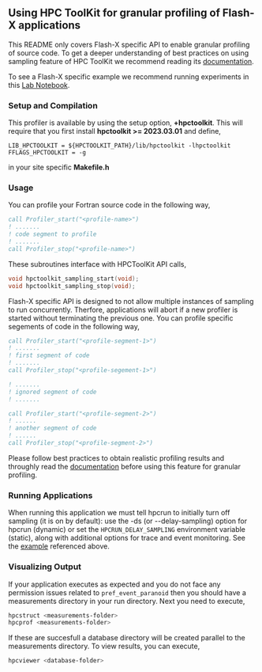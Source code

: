 ## Using HPC ToolKit for granular profiling of Flash-X applications

This README only covers Flash-X specific API to enable granular
profiling of source code. To get a deeper understanding of best
practices on using sampling feature of HPC ToolKit we recommend 
reading its [documentation](http://hpctoolkit.org/).

To see a Flash-X specific example we recommend running experiments
in this [Lab Notebook](https://github.com/Lab-Notebooks/Flow-Boiling-Performance/blob/f1729bbfb5728904558a11277e167bbdb55c5063/simulation/FlowBoiling/Example2D/flashRun.sh#L1-L10).

### Setup and Compilation

This profiler is available by using the setup option, **+hpctoolkit**. 
This will require that you first install **hpctoolkit >= 2023.03.01** and define,

```make
LIB_HPCTOOLKIT = ${HPCTOOLKIT_PATH}/lib/hpctoolkit -lhpctoolkit
FFLAGS_HPCTOOLKIT = -g
```

in your site specific **Makefile.h**

### Usage

You can profile your Fortran source code in the following way,

```fortran
call Profiler_start("<profile-name>")
! .......
! code segment to profile
! .......
call Profiler_stop("<profile-name>")
```

These subroutines interface with HPCToolKit API calls,

```cpp
void hpctoolkit_sampling_start(void);
void hpctoolkit_sampling_stop(void);
```

Flash-X specific API is designed to not allow multiple instances of
sampling to run concurrently. Therfore, applications will abort if a
new profiler is started without terminating the previous one. You can 
profile specific segements of code in the following way,

```fortran
call Profiler_start("<profile-segment-1>")
! .......
! first segment of code
! .......
call Profiler_stop("<profile-segement-1>")

! .......
! ignored segment of code
! .......

call Profiler_start("<profile-segment-2>")
! ......
! another segment of code
! ......
call Profiler_stop("<profile-segment-2>")
```

Please follow best practices to obtain realistic profiling results and
throughly read the [documentation](http://hpctoolkit.org/) before using 
this feature for granular profiling.

### Running Applications

When running this application we must tell hpcrun to initially turn
off sampling (it is on by default): use the -ds (or --delay-sampling)
option for hpcrun (dynamic) or set the `HPCRUN_DELAY_SAMPLING`
environment variable (static), along with additional options for trace
and event monitoring. See the [example](https://github.com/Lab-Notebooks/Flow-Boiling-Performance/blob/f1729bbfb5728904558a11277e167bbdb55c5063/) referenced above.

### Visualizing Output

If your application executes as expected and you do not face any permission
issues related to `pref_event_paranoid` then you should have a measurements
directory in your run directory. Next you need to execute,

```bash
hpcstruct <measurements-folder>
hpcprof <measurements-folder>
```

If these are succesfull a database directory will be created parallel to the 
measurements directory. To view results, you can execute,

```bash
hpcviewer <database-folder>
```
